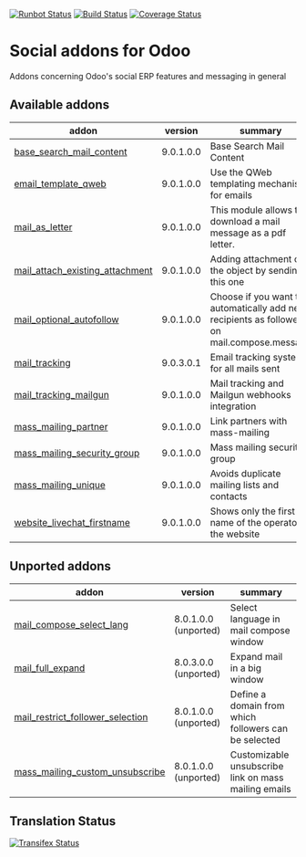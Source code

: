 [![Runbot Status](https://runbot.odoo-community.org/runbot/badge/flat/205/9.0.svg)](https://runbot.odoo-community.org/runbot/repo/github-com-oca-social-205)
[![Build Status](https://travis-ci.org/OCA/social.svg?branch=9.0)](https://travis-ci.org/OCA/social)
[![Coverage Status](https://coveralls.io/repos/OCA/social/badge.svg?branch=9.0)](https://coveralls.io/r/OCA/social?branch=9.0)

Social addons for Odoo
======================

Addons concerning Odoo's social ERP features and messaging in general

[//]: # (addons)
Available addons
----------------
addon | version | summary
--- | --- | ---
[base_search_mail_content](base_search_mail_content/) | 9.0.1.0.0 | Base Search Mail Content
[email_template_qweb](email_template_qweb/) | 9.0.1.0.0 | Use the QWeb templating mechanism for emails
[mail_as_letter](mail_as_letter/) | 9.0.1.0.0 | This module allows to download a mail message as a pdf letter.
[mail_attach_existing_attachment](mail_attach_existing_attachment/) | 9.0.1.0.0 | Adding attachment on the object by sending this one
[mail_optional_autofollow](mail_optional_autofollow/) | 9.0.1.0.0 | Choose if you want to automatically add new recipients as followers on mail.compose.message
[mail_tracking](mail_tracking/) | 9.0.3.0.1 | Email tracking system for all mails sent
[mail_tracking_mailgun](mail_tracking_mailgun/) | 9.0.1.0.0 | Mail tracking and Mailgun webhooks integration
[mass_mailing_partner](mass_mailing_partner/) | 9.0.1.0.0 | Link partners with mass-mailing
[mass_mailing_security_group](mass_mailing_security_group/) | 9.0.1.0.0 | Mass mailing security group
[mass_mailing_unique](mass_mailing_unique/) | 9.0.1.0.0 | Avoids duplicate mailing lists and contacts
[website_livechat_firstname](website_livechat_firstname/) | 9.0.1.0.0 | Shows only the first name of the operator in the website

Unported addons
---------------
addon | version | summary
--- | --- | ---
[mail_compose_select_lang](mail_compose_select_lang/) | 8.0.1.0.0 (unported) | Select language in mail compose window
[mail_full_expand](mail_full_expand/) | 8.0.3.0.0 (unported) | Expand mail in a big window
[mail_restrict_follower_selection](mail_restrict_follower_selection/) | 8.0.1.0.0 (unported) | Define a domain from which followers can be selected
[mass_mailing_custom_unsubscribe](mass_mailing_custom_unsubscribe/) | 8.0.1.0.0 (unported) | Customizable unsubscribe link on mass mailing emails

[//]: # (end addons)

Translation Status
------------------
[![Transifex Status](https://www.transifex.com/projects/p/OCA-social-9-0/chart/image_png)](https://www.transifex.com/projects/p/OCA-social-9-0)
